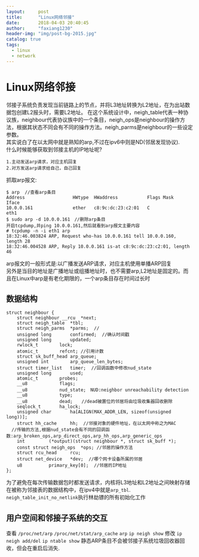 ```yaml
---
layout:     post
title:      "Linux网络邻接"
date:       2018-04-03 20:40:45
author:     "faxiang1230"
header-img: "img/post-bg-2015.jpg"
catalog: true
tags:
  - linux
  - network
---
```

# Linux网络邻接
邻接子系统负责发现当前链路上的节点，并将L3地址转换为L2地址，在为出站数据包创建L2报头时，需要L2地址。
在这个系统设计中，neigh_table代表一种协议族，neighbour代表协议族中的一个条目，neigh_ops是neighbour的操作方法，根据其状态不同会有不同的操作方法。neigh_parms是neighbour的一些设定参数。  
其实说白了在以太网中就是熟知的arp,不过在ipv6中则是ND(邻居发现协议).  
什么时候能够获取到邻接主机的IP地址呢?
```
1.主动发送arp请求，对应主机回复
2.对方发送arp请求给自己，自己回复
```
抓取arp报文:
```
$ arp  //查看arp条目
Address                  HWtype  HWaddress           Flags Mask            Iface
10.0.0.161               ether   c8:9c:dc:23:c2:01   C                     eth1
$ sudo arp -d 10.0.0.161　//删除arp条目
开启tcpdump,并ping 10.0.0.161,然后就看到arp报文主要内容
# tcpdump -n -i eth1 arp
18:32:46.003824 ARP, Request who-has 10.0.0.161 tell 10.0.0.160, length 28
18:32:46.004528 ARP, Reply 10.0.0.161 is-at c8:9c:dc:23:c2:01, length 46
```
arp报文的一般形式是:以广播发送ARP请求，对应主机使用单播ARP回复  
另外是当目的地址是广播地址或组播地址时，也不需要arp,L2地址是固定的。而且在Linux中arp是有老化期限的，一个arp条目存在时间过长时
## 数据结构
```
struct neighbour {
	struct neighbour __rcu	*next;
	struct neigh_table	*tbl;
	struct neigh_parms	*parms;  //
	unsigned long		confirmed;  //确认时间戳
	unsigned long		updated;
	rwlock_t		lock;
	atomic_t		refcnt; //引用计数
	struct sk_buff_head	arp_queue;
	unsigned int		arp_queue_len_bytes;
	struct timer_list	timer;  //回调函数中修改nud_state
	unsigned long		used;
	atomic_t		probes;
	__u8			flags;
	__u8			nud_state;　NUD:neighbor unreachability detection
	__u8			type;
	__u8			dead;　　//dead被置位的邻居将由垃圾收集器回收删除
	seqlock_t		ha_lock;
	unsigned char		ha[ALIGN(MAX_ADDR_LEN, sizeof(unsigned long))];
	struct hh_cache		hh;  //邻接对象的硬件地址，在以太网中称之为MAC
  //传输的方法,根据nud_state会有不同的回调函数:arp_broken_ops,arp_direct_ops,arp_hh_ops,arp_generic_ops
	int			(*output)(struct neighbour *, struct sk_buff *);
	const struct neigh_ops	*ops; //邻居的操作方法
	struct rcu_head		rcu;
	struct net_device	*dev;  //哪个网卡设备所属的邻居
	u8			primary_key[0];  //邻居的IP地址
};
```
为了避免在每次传输数据包时都发送请求，内核将L3地址和L2地址之间映射存储在被称为邻接表的数据结构中，在ipv4中就是`arp_tbl`.
`neigh_table_init_no_netlink`执行林劫镖的所有初始化工作
## 用户空间和邻接子系统的交互
查看
`/proc/net/arp`
`/proc/net/stat/arp_cache`
`arp`
`ip neigh show`
修改
`ip neigh add/del`
`ip ntable show`
静态ARP条目不会被邻接子系统垃圾回收器回收，但会在重启后消失.
